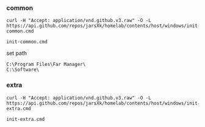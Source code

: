 ### common

```
curl -H "Accept: application/vnd.github.v3.raw" -O -L https://api.github.com/repos/jarsXk/homelab/contents/host/windows/init-common.cmd
```

```
init-common.cmd
```

set path

```
C:\Program Files\Far Manager\
C:\Software\
```

### extra

```
curl -H "Accept: application/vnd.github.v3.raw" -O -L https://api.github.com/repos/jarsXk/homelab/contents/host/windows/init-extra.cmd
```

```
init-extra.cmd
```
